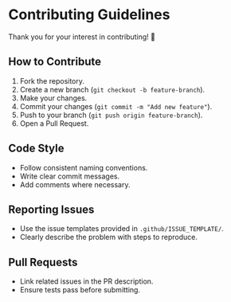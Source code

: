 # Contributing Guidelines

Thank you for your interest in contributing! 🎉

## How to Contribute
1. Fork the repository.
2. Create a new branch (`git checkout -b feature-branch`).
3. Make your changes.
4. Commit your changes (`git commit -m "Add new feature"`).
5. Push to your branch (`git push origin feature-branch`).
6. Open a Pull Request.

## Code Style
- Follow consistent naming conventions.
- Write clear commit messages.
- Add comments where necessary.

## Reporting Issues
- Use the issue templates provided in `.github/ISSUE_TEMPLATE/`.
- Clearly describe the problem with steps to reproduce.

## Pull Requests
- Link related issues in the PR description.
- Ensure tests pass before submitting.
